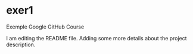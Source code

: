 # exer1
Exemple Google GitHub Course

I am editing the README file.
Adding some more details about the project description.
